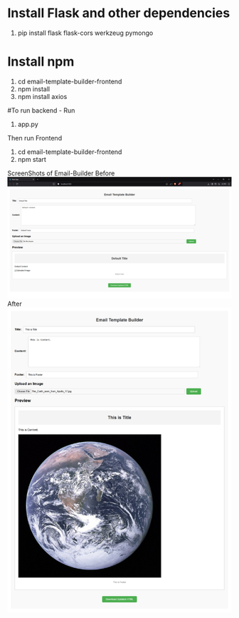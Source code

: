 # Install Flask and other dependencies
1) pip install flask flask-cors werkzeug pymongo


# Install npm 
1) cd email-template-builder-frontend
2) npm install
3) npm install axios


#To run
backend - Run 
1) app.py



Then run Frontend
1) cd email-template-builder-frontend
2) npm start


ScreenShots of Email-Builder
Before
![Screenshot 1](./email-template-builder-frontend/public/ScreenShot1.png)
After
![Screenshot 2](./email-template-builder-frontend/public/ScreenShot2.png)